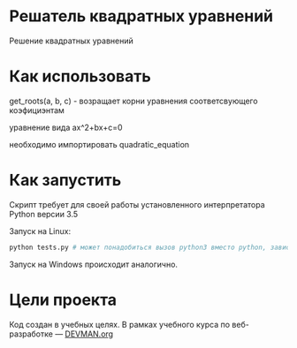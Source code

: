 # Решатель квадратных уравнений

Решение квадратных уравнений

# Как использовать

get_roots(a, b, c) - возращает корни уравнения соответсвующего коэфициэнтам

уравнение вида ax^2+bx+c=0

необходимо импортировать quadratic_equation

# Как запустить

Скрипт требует для своей работы установленного интерпретатора Python версии 3.5

Запуск на Linux:

```bash
python tests.py # может понадобиться вызов python3 вместо python, зависит от настроек операционной системы
```

Запуск на Windows происходит аналогично.

# Цели проекта

Код создан в учебных целях. В рамках учебного курса по веб-разработке ― [DEVMAN.org](https://devman.org)
